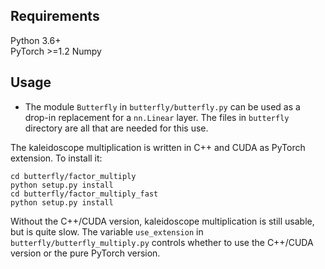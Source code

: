 ## Requirements
Python 3.6+  
PyTorch >=1.2
Numpy

## Usage

* The module `Butterfly` in `butterfly/butterfly.py` can be used as a drop-in
replacement for a `nn.Linear` layer. The files in `butterfly` directory are all
that are needed for this use.

The kaleidoscope multiplication is written in C++ and CUDA as PyTorch extension.
To install it:
```
cd butterfly/factor_multiply
python setup.py install
cd butterfly/factor_multiply_fast
python setup.py install
```
Without the C++/CUDA version, kaleidoscope multiplication is still usable, but is
quite slow. The variable `use_extension` in `butterfly/butterfly_multiply.py`
controls whether to use the C++/CUDA version or the pure PyTorch version.

